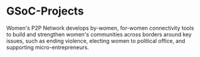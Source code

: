 # GSoC-Projects
Women's P2P Network develops by-women, for-women connectivity tools to build and strengthen women's communities across borders around key issues, such as ending violence, electing women to political office, and supporting micro-entrepreneurs.
